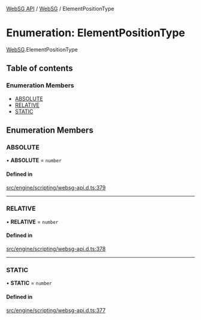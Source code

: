 [WebSG API](../README.md) / [WebSG](../modules/WebSG.md) / ElementPositionType

# Enumeration: ElementPositionType

[WebSG](../modules/WebSG.md).ElementPositionType

## Table of contents

### Enumeration Members

- [ABSOLUTE](WebSG.ElementPositionType.md#absolute)
- [RELATIVE](WebSG.ElementPositionType.md#relative)
- [STATIC](WebSG.ElementPositionType.md#static)

## Enumeration Members

### ABSOLUTE

• **ABSOLUTE** = `number`

#### Defined in

[src/engine/scripting/websg-api.d.ts:379](https://github.com/thirdroom/thirdroom/blob/c8b57e0e/src/engine/scripting/websg-api.d.ts#L379)

___

### RELATIVE

• **RELATIVE** = `number`

#### Defined in

[src/engine/scripting/websg-api.d.ts:378](https://github.com/thirdroom/thirdroom/blob/c8b57e0e/src/engine/scripting/websg-api.d.ts#L378)

___

### STATIC

• **STATIC** = `number`

#### Defined in

[src/engine/scripting/websg-api.d.ts:377](https://github.com/thirdroom/thirdroom/blob/c8b57e0e/src/engine/scripting/websg-api.d.ts#L377)
